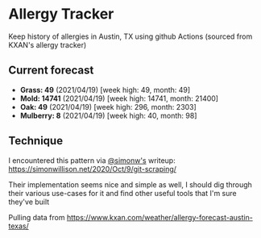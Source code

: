 # Allergy Tracker

Keep history of allergies in Austin, TX using github Actions (sourced from KXAN's allergy tracker)

## Current forecast
<!-- INJECT FORECAST -->
- **Grass: 49** (2021/04/19)  [week high: 49, month: 49]
- **Mold: 14741** (2021/04/19)  [week high: 14741, month: 21400]
- **Oak: 49** (2021/04/19)  [week high: 296, month: 2303]
- **Mulberry: 8** (2021/04/19)  [week high: 40, month: 98]
<!-- END INJECT FORECAST -->

## Technique

I encountered this pattern via [@simonw's](https://github.com/simonw) writeup: https://simonwillison.net/2020/Oct/9/git-scraping/

Their implementation seems nice and simple as well, I should dig through their various use-cases for it and find other useful tools that I'm sure they've built

Pulling data from https://www.kxan.com/weather/allergy-forecast-austin-texas/

